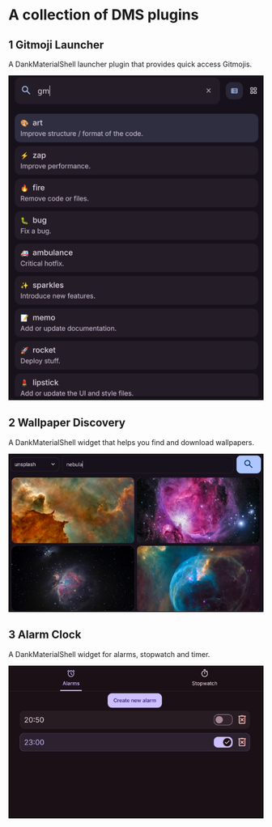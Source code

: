 # A collection of DMS plugins

## 1 Gitmoji Launcher

A DankMaterialShell launcher plugin that provides quick access Gitmojis.

![Gitmoji Launcher Screenshot](gitmojiLauncher/screenshot.png)

## 2 Wallpaper Discovery

A DankMaterialShell widget that helps you find and download wallpapers.

![Wallpaper Discovery Screenshot](wallpaperDiscovery/screenshot.png)

## 3 Alarm Clock


A DankMaterialShell widget for alarms, stopwatch and timer.

![Alarm Clock screenshot](alarmClock/alarms.png)
